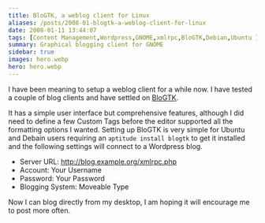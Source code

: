 ```yaml
---
title: BloGTK, a weblog client for Linux
aliases: /posts/2008-01-blogtk-a-weblog-client-for-linux
date: 2008-01-11 13:44:07
tags: [Content Management,Wordpress,GNOME,xmlrpc,BloGTK,Debian,Ubuntu ]
summary: Graphical blogging client for GNOME
sidebar: true
images: hero.webp
hero: hero.webp
---
```


I have been meaning to setup a weblog client for a while now. I have tested a
couple of blog clients and have settled on [BloGTK](http://blogtk.sourceforge.net/).

It has a simple user interface but comprehensive features, although I did need
to define a few Custom Tags before the editor supported all the formatting
options I wanted. Setting up BloGTK is very simple for Ubuntu and Debain users
requiring an `aptitude install blogtk` to get it installed and the following
settings will connect to a Wordpress blog.

  * Server URL: http://blog.example.org/xmlrpc.php
  * Account: Your Username
  * Password: Your Password
  * Blogging System: Moveable Type

Now I can blog directly from my desktop, I am hoping it will encourage me to
post more often.


